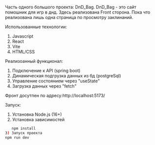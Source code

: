 Часть одного большого проекта: DnD_Bag. DnD_Bag - это сайт помошник для игр в днд.
Здесь реализована Front сторона. Пока что реализована лишь одна страница по просмотру заклинаний.

Использованные технологии:
1) Javascript
2) React
3) Vite
4) HTML/CSS

Реализоанный функционал:
1) Подключение к API (spring boot)
2) Динамическая подгрузка данных из бд (postgreSql)
3) Управление состоянием через "useState"
4) Загрузка данных через "fetch" 

Фронт досутпен по адресу:http://localhost:5173/

Запуск:
1) Установка Node.js (16+)
2) Установка зависимостей    
```sh
   npm install
3) Запуск проекта 
npm run dev